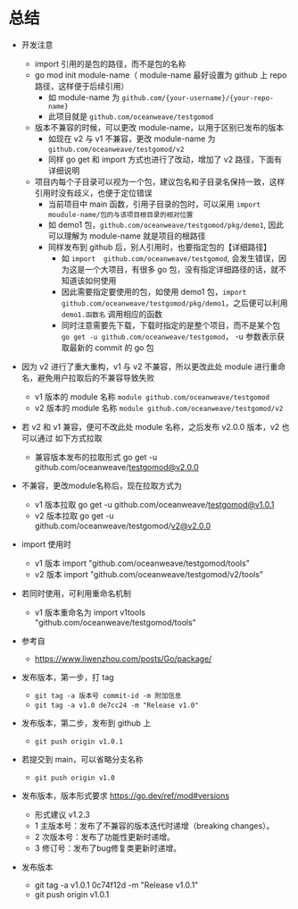 # 总结

- 开发注意
  - import 引用的是包的路径，而不是包的名称
  - go mod init module-name（ module-name 最好设置为 github 上 repo 路径，这样便于后续引用）
    - 如 module-name 为 `github.com/{your-username}/{your-repo-name}`
    - 此项目就是  `github.com/oceanweave/testgomod`
  - 版本不兼容的时候，可以更改 module-name，以用于区别已发布的版本
    - 如现在 v2 与 v1 不兼容，更改 module-name 为 `github.com/oceanweave/testgomod/v2`
    - 同样 go get 和 import 方式也进行了改动，增加了 v2 路径，下面有详细说明
  - 项目内每个子目录可以视为一个包，建议包名和子目录名保持一致，这样引用时没有歧义，也便于定位错误
    - 当前项目中 main 函数，引用子目录的包时，可以采用 `import moudule-name/包的与该项目根目录的相对位置`
    - 如 demo1 包，`github.com/oceanweave/testgomod/pkg/demo1`, 因此可以理解为 module-name 就是项目的根路径
    - 同样发布到 github 后，别人引用时，也要指定包的【详细路径】
      - 如 `import  github.com/oceanweave/testgomod`, 会发生错误，因为这是一个大项目，有很多 go 包，没有指定详细路径的话，就不知道该如何使用
      - 因此需要指定要使用的包，如使用 demo1 包，`import github.com/oceanweave/testgomod/pkg/demo1`，之后便可以利用 `demo1.函数名` 调用相应的函数
      - 同时注意需要先下载，下载时指定的是整个项目，而不是某个包 `go get -u github.com/oceanweave/testgomod`， -u 参数表示获取最新的 commit 的 go 包

- 因为 v2 进行了重大重构，v1 与 v2 不兼容，所以更改此处 module 进行重命名，避免用户拉取后的不兼容导致失败
  - v1 版本的 module 名称 `module github.com/oceanweave/testgomod`
  - v2 版本的 module 名称 `module github.com/oceanweave/testgomod/v2`

- 若 v2 和 v1 兼容，便可不改此处 module 名称，之后发布 v2.0.0 版本，v2 也可以通过 如下方式拉取
  - 兼容版本发布的拉取形式 go get -u github.com/oceanweave/testgomod@v2.0.0

- 不兼容，更改module名称后，现在拉取方式为
  - v1 版本拉取 go get -u github.com/oceanweave/testgomod@v1.0.1
  - v2 版本拉取 go get -u github.com/oceanweave/testgomod/v2@v2.0.0
- import 使用时
  - v1 版本 import "github.com/oceanweave/testgomod/tools"
  - v2 版本 import "github.com/oceanweave/testgomod/v2/tools"
- 若同时使用，可利用重命名机制
  - v1 版本重命名为 import v1tools "github.com/oceanweave/testgomod/tools"

- 参考自
    - https://www.liwenzhou.com/posts/Go/package/

- 发布版本，第一步，打 tag
    - `git tag -a 版本号 commit-id -m 附加信息`
    - ` git tag -a v1.0 de7cc24 -m "Release v1.0" `
- 发布版本，第二步，发布到 github 上
    - `git push origin v1.0.1`
- 若提交到 main，可以省略分支名称
    - `git push origin v1.0`

- 发布版本，版本形式要求 https://go.dev/ref/mod#versions
    - 形式建议 v1.2.3
    - 1 主版本号：发布了不兼容的版本迭代时递增（breaking changes）。
    - 2 次版本号：发布了功能性更新时递增。
    - 3 修订号：发布了bug修复类更新时递增。

- 发布版本
    - git tag -a v1.0.1 0c74f12d -m "Release v1.0.1"
    - git push origin v1.0.1

